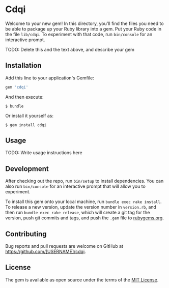 # Cdqi

Welcome to your new gem! In this directory, you'll find the files you need to be able to package up your Ruby library into a gem. Put your Ruby code in the file `lib/cdqi`. To experiment with that code, run `bin/console` for an interactive prompt.

TODO: Delete this and the text above, and describe your gem

## Installation

Add this line to your application's Gemfile:

```ruby
gem 'cdqi'
```

And then execute:

    $ bundle

Or install it yourself as:

    $ gem install cdqi

## Usage

TODO: Write usage instructions here

## Development

After checking out the repo, run `bin/setup` to install dependencies. You can also run `bin/console` for an interactive prompt that will allow you to experiment.

To install this gem onto your local machine, run `bundle exec rake install`. To release a new version, update the version number in `version.rb`, and then run `bundle exec rake release`, which will create a git tag for the version, push git commits and tags, and push the `.gem` file to [rubygems.org](https://rubygems.org).

## Contributing

Bug reports and pull requests are welcome on GitHub at https://github.com/[USERNAME]/cdqi.

## License

The gem is available as open source under the terms of the [MIT License](https://opensource.org/licenses/MIT).
